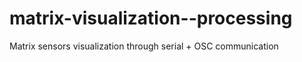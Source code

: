 # matrix-visualization--processing
 Matrix sensors visualization through serial + OSC communication
